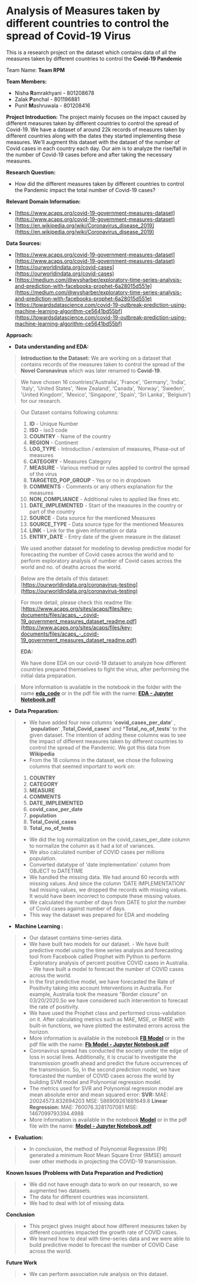 # Analysis of Measures taken by different countries to control the spread of Covid-19 Virus

This is a research project on the dataset which contains data of all the measures taken by different countries to control the **Covid-19 Pandemic**

Team Name: **Team RPM**

**Team Members:**

 - Nisha **R**amrakhyani - 801208678
 - Zalak **P**anchal - 801196881
 - Punit **M**ashruwala - 801208416

**Project Introduction:**
The project mainly focuses on the impact caused by different measures taken by different countries to control the spread of Covid-19. 
We have a dataset of around 22k records of measures taken by different countries along with the dates they started implementing these measures. 
We'll augment this dataset with the dataset of the number of Covid cases in each country each day. 
Our aim is to analyze the rise/fall in the number of Covid-19 cases before and after taking the necessary measures.

**Research Question:**

 - How did the different measures taken by different countries to
   control the Pandemic impact the total number of Covid-19 cases?

**Relevant Domain Information:** 

 - [https://www.acaps.org/covid-19-government-measures-dataset](https://www.acaps.org/covid-19-government-measures-dataset)
 - [https://en.wikipedia.org/wiki/Coronavirus_disease_2019](https://en.wikipedia.org/wiki/Coronavirus_disease_2019)

**Data Sources:**

 - [https://www.acaps.org/covid-19-government-measures-dataset](https://www.acaps.org/covid-19-government-measures-dataset)
 - [https://ourworldindata.org/covid-cases](https://ourworldindata.org/covid-cases)
 - [https://medium.com/@wvsharber/exploratory-time-series-analysis-and-prediction-with-facebooks-prophet-6a28015d551e](https://medium.com/@wvsharber/exploratory-time-series-analysis-and-prediction-with-facebooks-prophet-6a28015d551e)
 - [https://towardsdatascience.com/covid-19-outbreak-prediction-using-machine-learning-algorithm-ce5641bd55bf](https://towardsdatascience.com/covid-19-outbreak-prediction-using-machine-learning-algorithm-ce5641bd55bf)

**Approach:**

 - **Data understanding and EDA:**

> **Introduction to the Dataset:**
> We are working on a dataset that contains records of the measures taken to control the spread of  the **Novel Coronavirus** which was later renamed to **Covid-19**.

> We have chosen 16 countries('Australia', 'France', 'Germany', 'India', 'Italy', 'United States', 'New Zealand', 'Canada', 'Norway', 'Sweden', 'United Kingdom', 'Mexico', 'Singapore', 'Spain', 'Sri Lanka', 'Belgium') for our research.

> Our Dataset contains following columns: 
> 1. **ID** - Unique Number 
> 2. **ISO** - iso3 code 
> 3. **COUNTRY** - Name of the country        
> 4.  **REGION** - Continent
> 5.  **LOG_TYPE** - Introduction / extension of measures, Phase-out of measures
> 6. **CATEGORY** - Measures Category
> 7.  **MEASURE** - Various method or rules applied to control the spread of the virus
> 8.  **TARGETED_POP_GROUP**   - Yes or no in dropdown  
> 9.  **COMMENTS**  - Comments or any others explanation for the measures  
> 10.   **NON_COMPLIANCE**  - Additional rules to applied like fines etc.
> 11.  **DATE_IMPLEMENTED** - Start of the measures in the country or part of the country       
> 12. **SOURCE** - Data source for the mentioned Measures
> 13. **SOURCE_TYPE** -  Data source type for the mentioned Measures
> 14. **LINK** - Link for the given information or data
> 15. **ENTRY_DATE** - Entry date of the given measure in the dataset  

> We used another dataset for modeling  to develop predictive model for forecasting the number of Covid cases across the world and to perform exploratory analysis of number of Covid cases across the world and no. of deaths across the world.

> Below are the details of this dataset:
[https://ourworldindata.org/coronavirus-testing](https://ourworldindata.org/coronavirus-testing)
  
         
>  For more detail, please check this readme file:     
[https://www.acaps.org/sites/acaps/files/key-documents/files/acaps_-_covid-19_government_measures_dataset_readme.pdf](https://www.acaps.org/sites/acaps/files/key-documents/files/acaps_-_covid-19_government_measures_dataset_readme.pdf)
> 
> **EDA:**
> 
> We have done EDA on our covid-19 dataset to analyze how different countries prepared themselves to fight the virus, after performing the initial data preparation.

> More information is available in the notebook in the folder with the name [**eda_code**](https://github.com/punitMashruwala/kdd_covid-19/tree/main/eda_code) or in the pdf file with the name: [**EDA - Jupyter Notebook.pdf**](https://github.com/punitMashruwala/kdd_covid-19/blob/main/EDA%20-%20Jupyter%20Notebook.pdf)


 - **Data Preparation:**

 
> - We have added four new columns '**covid_cases_per_date**' , '**population**' ,**Total_Covid_cases**' and ***Total_no_of_tests**'  to the given dataset. The intention of adding these columns was to see the impact of different measures taken by different countries to control the spread of the Pandemic. We got this data from **Wikipedia**
> - From the 18 columns in the dataset, we chose the following columns that seemed important to work on: 
> 1. **COUNTRY**
> 2. **CATEGORY** 
> 3. **MEASURE**
> 4. **COMMENTS**
> 5. **DATE_IMPLEMENTED**
> 6. **covid_case_per_date**
> 7. **population** 
> 8. **Total_Covid_cases**
> 9. **Total_no_of_tests**
> - We did the log normalization on the covid_cases_per_date column to normalize the column as it had a lot of variances.
> - We also calculated number of COVID cases per millions population.
> - Converted datatype of 'date implementation' column from OBJECT to DATETIME
> - We handled the missing data. We had around 60 records with missing values. And since the column 'DATE IMPLEMENTATION' had missing values, we dropped the records with missing values. It would have been incorrect to compute these missing values.
> - We calculated the number of days from DATE to plot the number of Covid cases against number of days.
> - This way the dataset was prepared for EDA and modeling
 
   

 - **Machine Learning :**
 
> - Our dataset contains time-series data. 
> - We have built two models for our dataset.
	 -  We have built predictive model using the time series analysis and forecasting tool from Facebook called Prophet with Python to perform Exploratory analysis of percent positive COVID cases in Australia.
	 - We have built a model to forecast the number of COVID cases across the world.
> -  In the first predictive model, we have forecasted the Rate of Positivity taking into account Interventions in Australia. For example, Australia took the measure "Border closure" on 03/20/2020.So we have considered such intervention to forecast the rate of positivity. 
> -  We have used the Prophet class and performed cross-validation on it. After calculating metrics such as MAE, MSE, or RMSE with built-in functions, we have plotted the estimated errors across the horizon.
> - More information is available in the notebook [**FB Model**](https://github.com/punitMashruwala/kdd_covid-19/blob/main/model/Modeling_with_FB_Prophet.ipynb) or in the pdf file with the name: [**Fb Model - Jupyter Notebook.pdf**](https://github.com/punitMashruwala/kdd_covid-19/blob/main/model/model_prediction_FB.pdf)
> - Coronavirus spread has conducted the society under the edge of loss in social lives. Additionally, it is crucial to investigate the transmission growth ahead and predict the future occurrences of the transmission. So, In the second prediction model, we have forecasted the number of COVID cases across the world by building SVM model and Polynomial regression model. 
> - The metrics used for SVR and Polynomial regression model are mean absolute error and mean squared error:
	  **SVR:**
		MAE: 20024573.832694203
		MSE: 586909261681649.8
	**Linear Regression:**
	MAE: 760076.3281707081
	MSE: 1467099793394.4988
> - More information is available in the notebook  [**Model**](https://github.com/punitMashruwala/kdd_covid-19/blob/main/model/prediction_model.ipynb) or in the pdf file with the name: [**Model - Jupyter Notebook.pdf**](https://github.com/punitMashruwala/kdd_covid-19/blob/main/model/model_prediction.pdf)

 - **Evaluation:**
 
> - In conclusion, the method of Polynomial Regression (PR) generated a minimum Root Mean Square Error (RMSE) amount over other methods in projecting the COVID-19 transmission.
  
**Known Issues (Problems with Data Preparation and Prediction)** 
>- We did not have enough data to work on our research, so we augmented two datasets.
>- The data for different countries was inconsistent.
>- We had to deal with lot of missing data.	 

**Conclusion**
>- This project gives insight about how different measures taken by different countries impacted the growth rate of COVID cases.
> - We learned how to deal with time-series data and we were able to build predictive model to forecast the number of COVID Case across the world.

**Future Work**
>- We can perform association rule analysis on this dataset.


